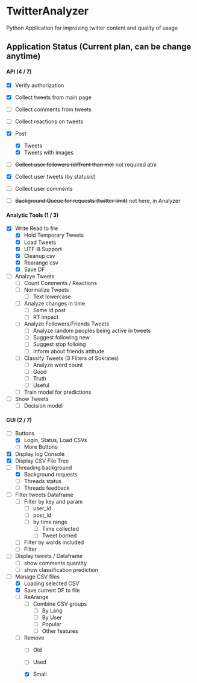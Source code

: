 # TwitterAnalyzer

Python Application for improving twitter content and quality of usage

## Application Status (Current plan, can be change anytime)

#### API (4 / 7)

- [x] Verify authorization
- [x] Collect tweets from main page
- [ ] Collect comments from tweets
- [ ] Collect reactions on tweets
- [x] Post
	- [x] Tweets
	- [x] Tweets with images
- [ ] ~~Collect user followers (diffrent than me)~~ not required atm
- [x] Collect user tweets (by statusid)
- [ ] Collect user comments
- [ ] ~~Background Queue for requests (twitter limit)~~ not here, in Analyzer
	

#### Analytic Tools (1 / 3)

- [x] Write Read to file
	- [x] Hold Temporary Tweets
	- [x] Load Tweets
	- [x] UTF-8 Support 
	- [x] Cleanup csv
	- [x] Rearange csv	
	- [x] Save DF
- [ ] Analzye Tweets
	- [ ] Count Comments / Reactions
	- [ ] Normalize Tweets
		- [ ] Text lowercase
	- [ ] Analyze changes in time
		- [ ] Same id post
		- [ ] RT impact
	- [ ] Analyze Followers/Friends Tweets
		- [ ] Analyze random peoples being active in tweets
		- [ ] Suggest following new 
		- [ ] Suggest stop folloing 
		- [ ] Inform about friends attitude
	- [ ] Classify Tweets (3 Filters of Sokrates)
		- [ ] Analyze word count
		- [ ] Good
		- [ ] Truth
		- [ ] Useful
	- [ ] Train model for predictions
- [ ] Show Tweets
	- [ ] Decision model
	
#### GUI (2 / 7)

- [ ] Buttons
	- [x] Login, Status, Load CSVs
	- [ ] More Buttons
- [x] Display log Console
- [x] Display CSV File Tree		
- [ ] Threading background
	- [x] Background requests
	- [ ] Threads status
	- [ ] Threads feedback
- [ ] Filter tweets Dataframe
	- [ ] Filter by key and param
		- [ ] user_id
		- [ ] post_id
		- [ ] by time range
			- [ ] Time collected
			- [ ] Tweet borned
	- [ ] Filter by words included
	- [ ] Filter 
- [ ] Display tweets / Dataframe
	- [ ] show comments quantity
	- [ ] show classification prediction
- [ ] Manage CSV files
	- [x] Loading selected CSV
	- [x] Save current DF to file
	- [ ] ReArange
		- [ ] Combine CSV  groups
			- [ ] By Lang
			- [ ] By User
			- [ ] Popular
			- [ ] Other features
	- [ ] Remove
		- [ ] Old
		- [ ] Used
		- [x] Small
	